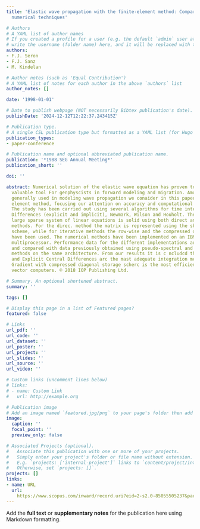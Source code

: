 ```yaml
---
title: 'Elastic wave propagation with the finite-element method: Comparison of different
  numerical techniques'

# Authors
# A YAML list of author names
# If you created a profile for a user (e.g. the default `admin` user at `content/authors/admin/`), 
# write the username (folder name) here, and it will be replaced with their full name and linked to their profile.
authors:
- F.J. Seron
- F.J. Sanz
- M. Kindelan

# Author notes (such as 'Equal Contribution')
# A YAML list of notes for each author in the above `authors` list
author_notes: []

date: '1998-01-01'

# Date to publish webpage (NOT necessarily Bibtex publication's date).
publishDate: '2024-12-12T12:22:37.243415Z'

# Publication type.
# A single CSL publication type but formatted as a YAML list (for Hugo requirements).
publication_types:
- paper-conference

# Publication name and optional abbreviated publication name.
publication: '*1988 SEG Annual Meeting*'
publication_short: ''

doi: ''

abstract: Numerical solution of the elastic wave equation has proven to be a very
  valuable tool For genphyscists in forward modeling and migration. Among the techniques
  generally used in modeling wave propagation we conaider in this paper the finite
  element method, focusing our attention on accuracy and computational requirements.
  The study has been carried out using several algorithms for time integration; Central
  Differences (explicit and implicit), Newmark, Wilson and Houholt. The lesulting
  large sparse system of linear equations is solid using both direct and iterative
  methods. For the direc. method the matrix is represented using the skyline storage
  scheme, while for iterative methods the row-wise and the compressed diagonal schemes
  have been used. The numerical methods have been implemented on an IBM 3090 vector
  multiprocessor. Performance data for the different implementations are presented
  and compared with data previously obtained using pseudo-spectral and finite differences
  methods on the same architecture. From our results it is c ncludcd that Newmark
  and Explicit Central Differences arc the mast adequate integration methods and Conjugate
  Gradient with compressed diagonal storage scherc is the most efficient solver for
  vector computers. © 2018 IOP Publishing Ltd.

# Summary. An optional shortened abstract.
summary: ''

tags: []

# Display this page in a list of Featured pages?
featured: false

# Links
url_pdf: ''
url_code: ''
url_dataset: ''
url_poster: ''
url_project: ''
url_slides: ''
url_source: ''
url_video: ''

# Custom links (uncomment lines below)
# links:
# - name: Custom Link
#   url: http://example.org

# Publication image
# Add an image named `featured.jpg/png` to your page's folder then add a caption below.
image:
  caption: ''
  focal_point: ''
  preview_only: false

# Associated Projects (optional).
#   Associate this publication with one or more of your projects.
#   Simply enter your project's folder or file name without extension.
#   E.g. `projects: ['internal-project']` links to `content/project/internal-project/index.md`.
#   Otherwise, set `projects: []`.
projects: []
links:
- name: URL
  url: 
    https://www.scopus.com/inward/record.uri?eid=2-s2.0-85055505237&partnerID=40&md5=42384afde672b646f127093d8ba4a738
---
```


Add the **full text** or **supplementary notes** for the publication here using Markdown formatting.
